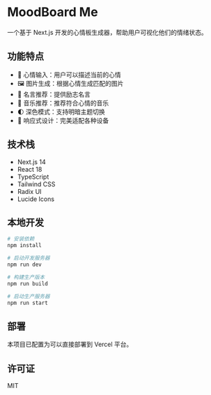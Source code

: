 # MoodBoard Me

一个基于 Next.js 开发的心情板生成器，帮助用户可视化他们的情绪状态。

## 功能特点

- 💭 心情输入：用户可以描述当前的心情
- 🖼️ 图片生成：根据心情生成匹配的图片
- 💬 名言推荐：提供励志名言
- 🎵 音乐推荐：推荐符合心情的音乐
- 🌓 深色模式：支持明暗主题切换
- 📱 响应式设计：完美适配各种设备

## 技术栈

- Next.js 14
- React 18
- TypeScript
- Tailwind CSS
- Radix UI
- Lucide Icons

## 本地开发

```bash
# 安装依赖
npm install

# 启动开发服务器
npm run dev

# 构建生产版本
npm run build

# 启动生产服务器
npm run start
```

## 部署

本项目已配置为可以直接部署到 Vercel 平台。

## 许可证

MIT 